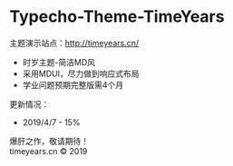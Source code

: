 # Typecho-Theme-TimeYears 
主题演示站点：http://timeyears.cn/

- 时岁主题-简洁MD风  
- 采用MDUI，尽力做到响应式布局  
- 学业问题预期完整版需4个月  

更新情况：  
- 2019/4/7 - 15%

爆肝之作，敬请期待！  
timeyears.cn &copy; 2019
